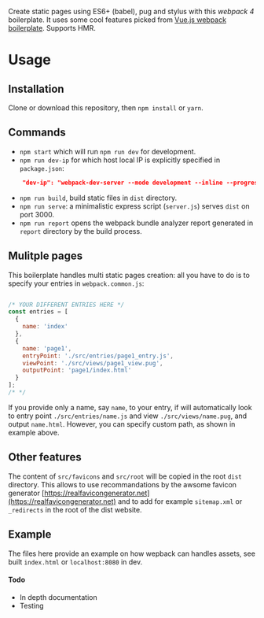 Create static pages using ES6+ (babel), pug and stylus with this *webpack 4* boilerplate. It uses some cool features picked from [Vue.js webpack boilerplate](https://github.com/vuejs-templates/webpack). Supports HMR.

# Usage

## Installation

Clone or download this repository, then `npm install` or `yarn`.

## Commands

- `npm start` which will run `npm run dev` for development.
- `npm run dev-ip` for which host local IP is explicitly specified in `package.json`:
```json
    "dev-ip": "webpack-dev-server --mode development --inline --progress --host 192.168.<x>.<y> --config webpack.dev.js",
```
- `npm run build`, build static files in `dist` directory.
- `npm run serve`: a minimalistic express script (`server.js`) serves `dist` on port 3000.
- `npm run report` opens the webpack bundle analyzer report generated in `report` directory by the build process.

## Mulitple pages

This boilerplate handles multi static pages creation: all you have to do is to specify your entries in `webpack.common.js`:
```javascript

/* YOUR DIFFERENT ENTRIES HERE */
const entries = [
  {
    name: 'index'
  },
  {
    name: 'page1',
    entryPoint: './src/entries/page1_entry.js',
    viewPoint: './src/views/page1_view.pug',
    outputPoint: 'page1/index.html'
  }
];
/* */

```
If you provide only a name, say `name`, to your entry, if will automatically look to entry point `./src/entries/name.js` and view `./src/views/name.pug`, and output `name.html`. However, you can specify custom path, as shown in example above.

## Other features

The content of `src/favicons` and `src/root` will be copied in the root `dist` directory. This allows to use recommandations by the awsome favicon generator [https://realfavicongenerator.net](https://realfavicongenerator.net) and to add for example `sitemap.xml` or `_redirects` in the root of the dist website.

## Example

The files here provide an example on how wepback can handles assets, see built `index.html` or `localhost:8080` in dev.

#### Todo

- In depth documentation
- Testing
